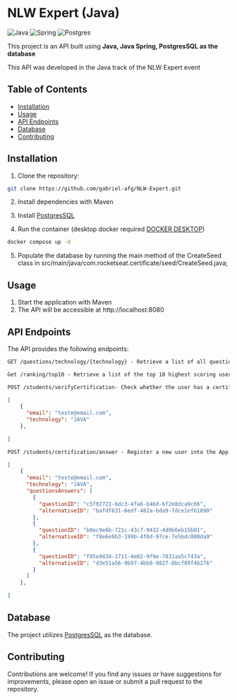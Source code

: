# NLW Expert (Java)

![Java](https://img.shields.io/badge/java-%23ED8B00.svg?style=for-the-badge&logo=openjdk&logoColor=white)
![Spring](https://img.shields.io/badge/spring-%236DB33F.svg?style=for-the-badge&logo=spring&logoColor=white)
![Postgres](https://img.shields.io/badge/postgres-%23316192.svg?style=for-the-badge&logo=postgresql&logoColor=white)


This project is an API built using **Java, Java Spring, PostgresSQL as the database**

This API was developed in the Java track of the NLW Expert event

## Table of Contents

- [Installation](#installation)
- [Usage](#usage)
- [API Endpoints](#api-endpoints)
- [Database](#database)
- [Contributing](#contributing)

## Installation

1. Clone the repository:

```bash
git clone https://github.com/gabriel-afg/NLW-Expert.git
```

2. Install dependencies with Maven

3. Install [PostgresSQL](https://www.postgresql.org/)
4. Run the container (desktop docker required [DOCKER DESKTOP](https://www.docker.com/products/docker-desktop/))
```bash
docker compose up -d
```
5. Populate the database by running the main method of the CreateSeed class in src/main/java/com.rocketseat.certificate/seed/CreateSeed.java;

## Usage

1. Start the application with Maven
2. The API will be accessible at http://localhost:8080


## API Endpoints
The API provides the following endpoints:

```markdown
GET /questions/technology/{technology} - Retrieve a list of all questions for a given technology
```

```markdown
Get /ranking/top10 - Retrieve a list of the top 10 highest scoring users
```
```markdown
POST /students/verifyCertification- Check whether the user has a certification in a technology
```
```json
[
    {
      "email": "teste@email.com",
      "technology": "JAVA"
    },
    
]
```
```markdown
POST /students/certification/answer - Register a new user into the App
```
```json
[
    {
      "email": "teste@email.com",
      "technology": "JAVA",
      "questionsAnswers": [
        {
          "questionID": "c5f02721-6dc3-4fa6-b46d-6f2e8dca9c66",
          "alternativeID": "bafdf631-6edf-482a-bda9-7dce1efb1890"
        },
        {
          "questionID": "b0ec9e6b-721c-43c7-9432-4d0b6eb15b01",
          "alternativeID": "f8e6e9b3-199b-4f0d-97ce-7e5bdc080da9"
        },
        {
          "questionID": "f85e9434-1711-4e02-9f9e-7831aa5c743a",
          "alternativeID": "d3e51a56-9b97-4bb8-9827-8bcf89f4b276"
        }
      ]
    },
    
]
```

## Database
The project utilizes [PostgresSQL](https://www.postgresql.org/) as the database. 

## Contributing

Contributions are welcome! If you find any issues or have suggestions for improvements, please open an issue or submit a pull request to the repository.
